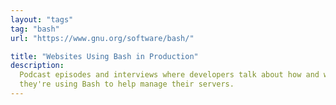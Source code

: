 ```yaml
---
layout: "tags"
tag: "bash"
url: "https://www.gnu.org/software/bash/"

title: "Websites Using Bash in Production"
description:
  Podcast episodes and interviews where developers talk about how and why
  they're using Bash to help manage their servers.
---
```

